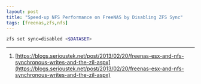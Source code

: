 ```yaml
---
layout: post
title: "Speed-up NFS Performance on FreeNAS by Disabling ZFS Sync"
tags: [freenas,zfs,nfs]
---
```


```bash
zfs set sync=disabled <$DATASET>
```

---
1. [https://blogs.serioustek.net/post/2013/02/20/freenas-esx-and-nfs-synchronous-writes-and-the-zil-aspx](https://blogs.serioustek.net/post/2013/02/20/freenas-esx-and-nfs-synchronous-writes-and-the-zil-aspx)
